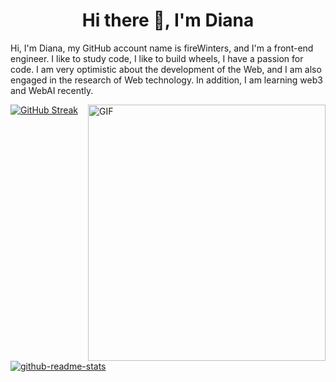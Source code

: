 <h1 align="center">Hi there 👋, I'm Diana</h1>

Hi, I'm Diana, my GitHub account name is fireWinters, and I'm a front-end engineer. I like to study code, I like to build wheels, I have a passion for code. I am very optimistic about the development of the Web, and I am also engaged in the research of Web technology. In addition, I am learning web3 and WebAI recently.

<!--
**fireWinters/fireWinters** is a ✨ _special_ ✨ repository because its `README.md` (this file) appears on your GitHub profile.

Here are some ideas to get you started:

[![GitHub Streak](https://streak-stats.demolab.com?user=fireWinters&theme=react&hide_border=true&date_format=M%20j%5B%2C%20Y%5D&card_width=360)](https://git.io/streak-stats)
- 🔭 I’m currently working on ...
- 🌱 I’m currently learning ...
- 👯 I’m looking to collaborate on ...
- 🤔 I’m looking for help with ...
- 💬 Ask me about ...
- 📫 How to reach me: ...
- 😄 Pronouns: ...
- ⚡ Fun fact: ...
![Anurag's GitHub stats](https://github-readme-stats.vercel.app/api?username=fireWinters&show_icons=true&theme=react&card_width=360&card_height=222)
![love code](https://media4.giphy.com/media/v1.Y2lkPTc5MGI3NjExamw5MXMzMDhuZzJpZ3Uwc3NhYXU3ZHRzY2dtOHo5eWRyYnM4eTVyZCZlcD12MV9pbnRlcm5hbF9naWZfYnlfaWQmY3Q9Zw/c76IJLufpNwSULPk77/giphy.webp)
-->
<a href="https://git.io/streak-stats"><img src="https://streak-stats.demolab.com?user=fireWinters&theme=react&hide_border=true&date_format=M%20j%5B%2C%20Y%5D&card_width=360&card_height=222" alt="GitHub Streak" /></a>
<a><img align="right" alt="GIF" src="https://media4.giphy.com/media/v1.Y2lkPTc5MGI3NjExamw5MXMzMDhuZzJpZ3Uwc3NhYXU3ZHRzY2dtOHo5eWRyYnM4eTVyZCZlcD12MV9pbnRlcm5hbF9naWZfYnlfaWQmY3Q9Zw/c76IJLufpNwSULPk77/giphy.webp" width="380" height="410" /></a>
<a  href="https://git.io/streak-stats"><img src="https://github-readme-stats.vercel.app/api?username=fireWinters&show_icons=true&count_private=true&hide=issues,contribs&theme=react&card_width=360&card_height=222" alt="github-readme-stats" /></a>







